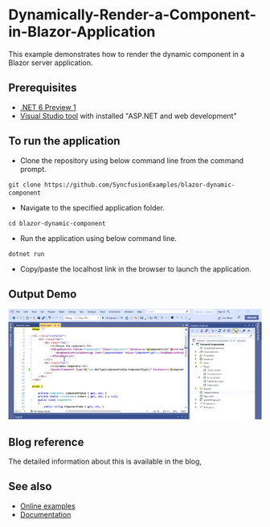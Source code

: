 # Dynamically-Render-a-Component-in-Blazor-Application

This example demonstrates how to render the dynamic component in a Blazor server application.

## Prerequisites

- [.NET 6 Preview 1](https://dotnet.microsoft.com/download/dotnet/6.0)
- [Visual Studio tool](https://visualstudio.microsoft.com/vs/) with installed "ASP.NET and web development"

## To run the application

* Clone the repository using below command line from the command prompt.

```
git clone https://github.com/SyncfusionExamples/blazor-dynamic-component
```

* Navigate to the specified application folder.

```
cd blazor-dynamic-component
```

* Run the application using below command line.

```
dotnet run
```

* Copy/paste the localhost link in the browser to launch the application.

## Output Demo


![Output Demo](./wwwroot/styles/dynamic_component.gif)


## Blog reference

The detailed information about this is available in the blog,  

## See also

* [Online examples](https://blazor.syncfusion.com)
* [Documentation](https://blazor.syncfusion.com/documentation/introduction/)